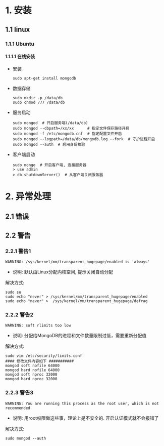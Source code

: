 # 1. 安装

## 1.1 linux

### 1.1.1 Ubuntu

#### 1.1.1.1 在线安装

* 安装

  ```shell
  sudo apt-get install mongodb
  ```

* 数据存储

  ```shell
  sudo mkdir -p /data/db
  sudo chmod 777 /data/db
  ```

* 服务启动

  ```shell
  sudo mongod  # 开启服务端(/data/db)
  sudo mongod --dbpath=/xx/xx      # 指定文件保存路径开启
  sudo mongod -f /etc/mongodb.cnf  # 指定配置文件开启
  sudo mongod --logpath=/data/db/mongodb.log --fork  # 守护进程开启 
  sudo mongod --auth  # 启用身份校验
  ```

* 客户端启动

  ```shell
  sudo mongo  # 开启客户端, 连接服务器
  > use admin
  > db.shutdownServer()  # 从客户端关闭服务器
  ```

# 2. 异常处理

## 2.1 错误

## 2.2 警告

### 2.2.1 警告1

```shell
WARNING: /sys/kernel/mm/transparent_hugepage/enabled is 'always'
```

* 说明: 默认由Linux分配内核空间, 提示关闭自动分配

解决方式:

```shell
sudo su
sudo echo "never" > /sys/kernel/mm/transparent_hugepage/enabled
sudo echo "never" >  /sys/kernel/mm/transparent_hugepage/defrag
```

### 2.2.2 警告2

```shell
WARNING: soft rlimits too low
```

* 说明: 分配给MongoDB的进程和文件数量限制过低，需要重新分配值

解决方式:

```shell
sudo vim /etc/security/limits.conf    
#### 修改文件内容如下 ###########
mongod soft nofile 64000
mongod hard nofile 64000
mongod soft nproc 32000
mongod hard nproc 32000
```

### 2.2.3 警告3

```shell
WARNING: You are running this process as the root user, which is not recommended
```

* 说明: 用root权限做这些事，理论上是不安全的. 开启认证模式就不会报错了

解决方式:

```shell
sudo mongod --auth
```









